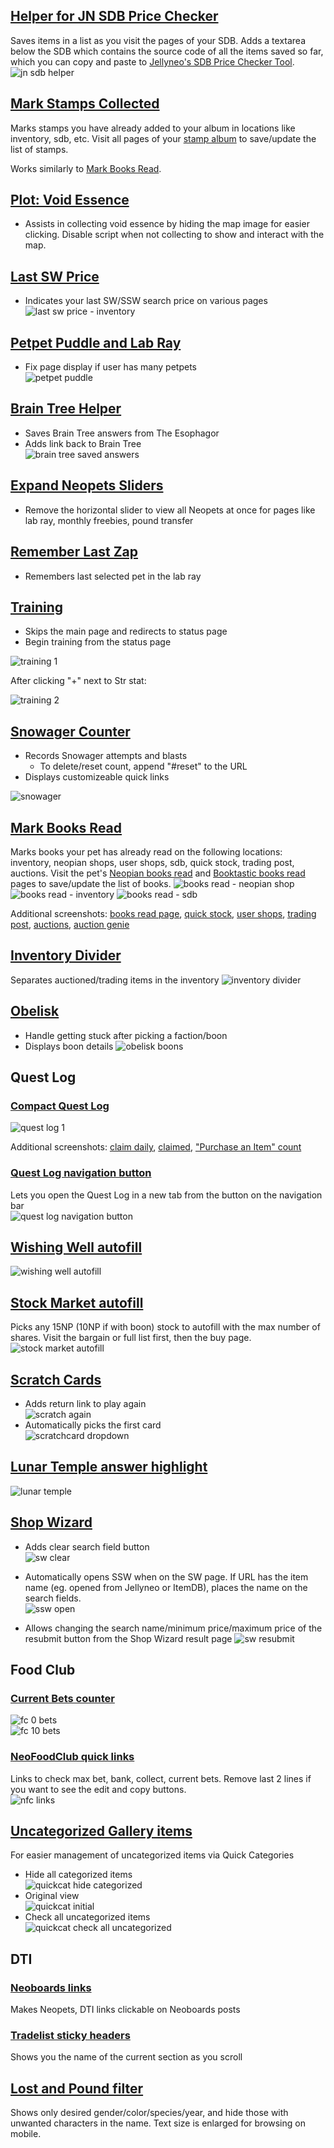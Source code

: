 ## [Helper for JN SDB Price Checker](jnsdbhelper.user.js)
Saves items in a list as you visit the pages of your SDB. Adds a textarea below the SDB which contains the source code of all the items saved so far, which you can copy and paste to [Jellyneo's SDB Price Checker Tool](https://items.jellyneo.net/tools/sdb-price-checker/).  
![jn sdb helper](https://i.imgur.com/5p7xrgV.png)

## [Mark Stamps Collected](stampscollected.user.js)
Marks stamps you have already added to your album in locations like inventory, sdb, etc. Visit all pages of your [stamp album](https://www.neopets.com/stamps.phtml?type=progress) to save/update the list of stamps.

Works similarly to [Mark Books Read](#mark-books-read).

## [Plot: Void Essence](plotvoidessence.user.js)
* Assists in collecting void essence by hiding the map image for easier clicking. Disable script when not collecting to show and interact with the map.

## [Last SW Price](lastswprice.user.js)
* Indicates your last SW/SSW search price on various pages  
![last sw price - inventory](https://i.imgur.com/PChtlL3.png)

## [Petpet Puddle and Lab Ray](petpetpuddle.user.js)
* Fix page display if user has many petpets  
![petpet puddle](https://i.imgur.com/tQ5eBXQ.png)

## [Brain Tree Helper](braintreehelper.user.js)
* Saves Brain Tree answers from The Esophagor
* Adds link back to Brain Tree  
![brain tree saved answers](https://i.imgur.com/AmnzoVg.png)

## [Expand Neopets Sliders](expandslider.user.js)

* Remove the horizontal slider to view all Neopets at once for pages like lab ray, monthly freebies, pound transfer

## [Remember Last Zap](rememberzap.user.js)

* Remembers last selected pet in the lab ray

## [Training](training.user.js)

* Skips the main page and redirects to status page
* Begin training from the status page

![training 1](https://i.imgur.com/7boIeEP.png)

After clicking "+" next to Str stat:

![training 2](https://i.imgur.com/wby1eWy.png)

## [Snowager Counter](snowager.user.js)

* Records Snowager attempts and blasts
  * To delete/reset count, append "#reset" to the URL
* Displays customizeable quick links

![snowager](https://i.imgur.com/HMJtSJB.png)

## [Mark Books Read](booksread.user.js)

Marks books your pet has already read on the following locations: inventory, neopian shops, user shops, sdb, quick stock, trading post, auctions. Visit the pet's [Neopian books read](https://www.neopets.com/books_read.phtml?pet_name=) and [Booktastic books read](https://www.neopets.com/moon/books_read.phtml?pet_name=) pages to save/update the list of books.
![books read - neopian shop](https://i.imgur.com/phFxsmH.png)
![books read - inventory](https://i.imgur.com/WNtDF5J.png)
![books read - sdb](https://i.imgur.com/F9KCVhj.png)

Additional screenshots:
[books read page](https://i.imgur.com/8LpPqGi.png),
[quick stock](https://i.imgur.com/KW9QBpM.png),
[user shops](https://i.imgur.com/qD57RbP.png),
[trading post](https://i.imgur.com/kToPIc6.png),
[auctions](https://i.imgur.com/9fLSfZX.png),
[auction genie](https://i.imgur.com/hq4KPjP.png)

## [Inventory Divider](inventorydivider.user.js)

Separates auctioned/trading items in the inventory
![inventory divider](https://i.imgur.com/qYcHM1o.png)

## [Obelisk](obelisk.user.js)

* Handle getting stuck after picking a faction/boon
* Displays boon details
![obelisk boons](https://i.imgur.com/LShzi3V.png)

## Quest Log

### [Compact Quest Log](compactquestlog.user.js)

![quest log 1](https://i.imgur.com/0Bwz1a0.png)

Additional screenshots:
[claim daily](https://i.imgur.com/EQUUus7.png), 
[claimed](https://i.imgur.com/ArCxwgM.png),
["Purchase an Item" count](https://i.imgur.com/QX4A2nP.png)

### [Quest Log navigation button](questlogbutton.user.js)

Lets you open the Quest Log in a new tab from the button on the navigation bar  
![quest log navigation button](https://i.imgur.com/MuhxERS.png)

## [Wishing Well autofill](wishingwell.user.js)

![wishing well autofill](https://i.imgur.com/n0qwhZM.png)

## [Stock Market autofill](stockmarket.user.js)

Picks any 15NP (10NP if with boon) stock to autofill with the max number of shares. Visit the bargain or full list first, then the buy page.  
![stock market autofill](https://i.imgur.com/7jFnDuZ.png)

## [Scratch Cards](scratchcard.user.js)

  * Adds return link to play again  
![scratch again](https://i.imgur.com/iCAvweQ.png)
  * Automatically picks the first card  
![scratchcard dropdown](https://i.imgur.com/HB31Xxn.png)

## [Lunar Temple answer highlight](lunartemple.user.js)

![lunar temple](https://i.imgur.com/BFR03KL.png)

## [Shop Wizard](shopwizard.user.js)

* Adds clear search field button  
![sw clear](https://i.imgur.com/NgXeFEh.png)

* Automatically opens SSW when on the SW page. If  URL has the item name (eg. opened from Jellyneo or ItemDB), places the name on the search fields.  
![ssw open](https://i.imgur.com/J3LduJ9.png)

* Allows changing the search name/minimum price/maximum price of the resubmit button from the Shop Wizard result page
![sw resubmit](https://i.imgur.com/RVy2bTi.png)

## Food Club

### [Current Bets counter](fcbetcount.user.js)

![fc 0 bets](https://i.imgur.com/an0nUlL.png)  
![fc 10 bets](https://i.imgur.com/PwrOJze.png)

### [NeoFoodClub quick links](nfclinks.user.js)

Links to check max bet, bank, collect, current bets. Remove last 2 lines if you want to see the edit and copy buttons.  
![nfc links](https://i.imgur.com/lyZJl2q.png)

## [Uncategorized Gallery items](galleryquickcat.user.js)

For easier management of uncategorized items via Quick Categories
* Hide all categorized items  
![quickcat hide categorized](https://i.imgur.com/EIDIvon.png)
* Original view  
![quickcat initial](https://i.imgur.com/oHIfz0e.png)
* Check all uncategorized items  
![quickcat check all uncategorized](https://i.imgur.com/jecQGm4.png)

## DTI

### [Neoboards links](neoboardlinks.user.js)
Makes Neopets, DTI links clickable on Neoboards posts

### [Tradelist sticky headers](dtistickyheader.user.js)
Shows you the name of the current section as you scroll

## [Lost and Pound filter](lostandpoundfilter.user.js)
Shows only desired gender/color/species/year, and hide those with unwanted characters in the name. Text size is enlarged for browsing on mobile.
